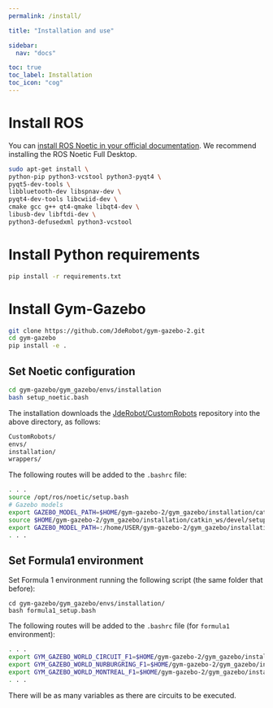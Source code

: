 ```yaml
---
permalink: /install/

title: "Installation and use"

sidebar:
  nav: "docs"

toc: true
toc_label: Installation
toc_icon: "cog"
---
```


# Install ROS

You can [install ROS Noetic in your official documentation](http://wiki.ros.org/noetic/Installation/Ubuntu). We recommend installing the ROS Noetic Full Desktop.



```bash
sudo apt-get install \
python-pip python3-vcstool python3-pyqt4 \
pyqt5-dev-tools \
libbluetooth-dev libspnav-dev \
pyqt4-dev-tools libcwiid-dev \
cmake gcc g++ qt4-qmake libqt4-dev \
libusb-dev libftdi-dev \
python3-defusedxml python3-vcstool
```

# Install Python requirements

```bash
pip install -r requirements.txt
```

# Install Gym-Gazebo

```bash
git clone https://github.com/JdeRobot/gym-gazebo-2.git
cd gym-gazebo
pip install -e .
```

## Set Noetic configuration

```bash
cd gym-gazebo/gym_gazebo/envs/installation
bash setup_noetic.bash
```

The installation downloads the [JdeRobot/CustomRobots](JdeRobot/CustomRobots) repository into the above directory, as follows:

```bash
CustomRobots/
envs/
installation/
wrappers/
```

The following routes will be added to the `.bashrc` file:

```bash
. . .
source /opt/ros/noetic/setup.bash
# Gazebo models
export GAZEBO_MODEL_PATH=$HOME/gym-gazebo-2/gym_gazebo/installation/catkin_ws/../CustomRobots/f1/models
source $HOME/gym-gazebo-2/gym_gazebo/installation/catkin_ws/devel/setup.bash
export GAZEBO_MODEL_PATH=:/home/USER/gym-gazebo-2/gym_gazebo/installation/../CustomRobots/f1/models
. . .
```

## Set Formula1 environment

Set Formula 1 environment running the following script (the same folder that before):

```
cd gym-gazebo/gym_gazebo/envs/installation/
bash formula1_setup.bash
```

The following routes will be added to the `.bashrc` file (for `formula1` environment):

```bash
. . .
export GYM_GAZEBO_WORLD_CIRCUIT_F1=$HOME/gym-gazebo-2/gym_gazebo/installation/../CustomRobots/f1/worlds/simple_circuit.world
export GYM_GAZEBO_WORLD_NURBURGRING_F1=$HOME/gym-gazebo-2/gym_gazebo/installation/../CustomRobots/f1/worlds/nurburgring_line.world
export GYM_GAZEBO_WORLD_MONTREAL_F1=$HOME/gym-gazebo-2/gym_gazebo/installation/../CustomRobots/f1/worlds/montreal_line.world
. . .
```

There will be as many variables as there are circuits to be executed.


